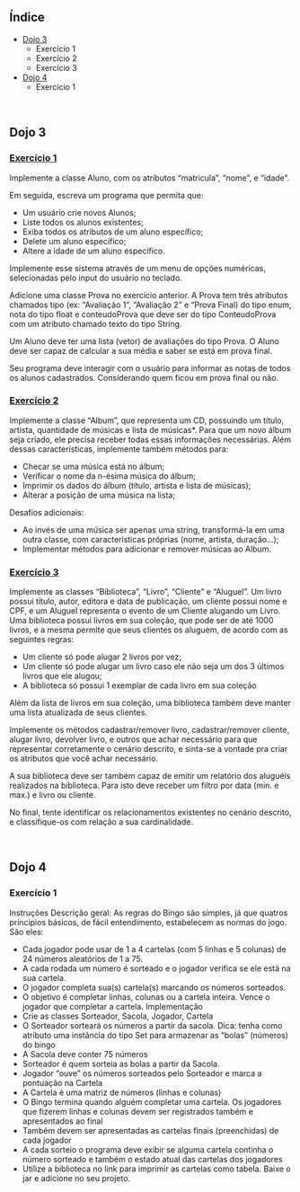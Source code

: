 
## Índice
- [Dojo 3](#dojo-3)
    - Exercício 1
    - Exercício 2
    - Exercício 3
- [Dojo 4](#dojo-4)
    - Exercício 1

<br>

## Dojo 3

### [Exercício 1][dojo3-1]

Implemente a classe Aluno, com os atributos “matricula”, “nome”, e “idade”.

Em seguida, escreva um programa que permita que:
- Um usuário crie novos Alunos;
- Liste todos os alunos existentes;
- Exiba todos os atributos de um aluno específico;
- Delete um aluno específico;
- Altere a idade de um aluno específico.

Implemente esse sistema através de um menu de opções numéricas, selecionadas
pelo input do usuário no teclado.

Adicione uma classe Prova no exercício anterior. A Prova tem três atributos
chamados tipo (ex: “Avaliação 1”, “Avaliação 2” e “Prova Final) do tipo enum, nota
do tipo float e conteudoProva que deve ser do tipo ConteudoProva com um atributo
chamado texto do tipo String.

Um Aluno deve ter uma lista (vetor) de avaliações do tipo Prova. O Aluno deve ser
capaz de calcular a sua média e saber se está em prova final.

Seu programa deve interagir com o usuário para informar as notas de todos os
alunos cadastrados. Considerando quem ficou em prova final ou não.

### [Exercício 2][dojo3-2]

Implemente a classe “Album”, que representa um CD, possuindo um título, artista,
quantidade de músicas e lista de músicas*. Para que um novo álbum seja criado,
ele precisa receber todas essas informações necessárias. Além dessas
características, implemente também métodos para:

- Checar se uma música está no álbum;
- Verificar o nome da n-ésima música do álbum;
- Imprimir os dados do álbum (título, artista e lista de músicas);
- Alterar a posição de uma música na lista;

Desafios adicionais:

- Ao invés de uma música ser apenas uma string, transformá-la em uma outra
classe, com características próprias (nome, artista, duração...);
- Implementar métodos para adicionar e remover músicas ao Album.

### [Exercício 3][dojo3-3]

Implemente as classes “Biblioteca”, “Livro”, “Cliente” e
“Aluguel”. Um livro possui título, autor, editora e data de
publicação, um cliente possui nome e CPF, e um Aluguel
representa o evento de um Cliente alugando um Livro.
Uma biblioteca possui livros em sua coleção, que pode ser
de até 1000 livros, e a mesma permite que seus clientes os
aluguem, de acordo com as seguintes regras:

- Um cliente só pode alugar 2 livros por vez;
- Um cliente só pode alugar um livro caso ele não seja
um dos 3 últimos livros que ele alugou;
- A biblioteca só possui 1 exemplar de cada livro em sua
coleção

Além da lista de livros em sua coleção, uma biblioteca também deve manter uma lista
atualizada de seus clientes.

Implemente os métodos cadastrar/remover livro, cadastrar/remover cliente, alugar
livro, devolver livro, e outros que achar necessário para que representar corretamente o
cenário descrito, e sinta-se a vontade pra criar os atributos que você achar necessário.

A sua biblioteca deve ser também capaz de emitir um relatório dos aluguéis realizados
na biblioteca. Para isto deve receber um filtro por data (min. e max.) e livro ou cliente.

No final, tente identificar os relacionamentos existentes no cenário descrito, e
classifique-os com relação a sua cardinalidade.

<br>

## Dojo 4

### Exercício 1
Instruções
Descrição geral: As regras do Bingo são simples, já que quatros princípios básicos, de fácil entendimento, estabelecem as
normas do jogo. São eles:
- Cada jogador pode usar de 1 a 4 cartelas (com 5 linhas e 5 colunas) de 24 números aleatórios de 1 a 75.
- A cada rodada um número é sorteado e o jogador verifica se ele está na sua cartela.
- O jogador completa sua(s) cartela(s) marcando os números sorteados.
- O objetivo é completar linhas, colunas ou a cartela inteira. Vence o jogador que completar a cartela.
Implementação
- Crie as classes Sorteador, Sacola, Jogador, Cartela
- O Sorteador sorteará os números a partir da sacola. Dica: tenha como atributo uma instância do tipo Set para
armazenar as “bolas” (números) do bingo
- A Sacola deve conter 75 números
- Sorteador é quem sorteia as bolas a partir da Sacola.
- Jogador “ouve” os números sorteados pelo Sorteador e marca a pontuação na Cartela
- A Cartela é uma matriz de números (linhas e colunas)
- O Bingo termina quando alguém completar uma cartela. Os jogadores que fizerem linhas e colunas devem ser
registrados também e apresentados ao final
- Também devem ser apresentadas as cartelas finais (preenchidas) de cada jogador
- A cada sorteio o programa deve exibir se alguma cartela continha o número sorteado e também o estado atual das
cartelas dos jogadores
- Utilize a biblioteca no link para imprimir as cartelas como tabela. Baixe o jar e adicione no seu projeto.



[dojo3-1]: <https://github.com/davilimabr/dojos-tp2/tree/main/Dojo3-1>
[dojo3-2]: <https://github.com/davilimabr/dojos-tp2/tree/main/Dojo3-2>
[dojo3-3]: <https://github.com/davilimabr/dojos-tp2/tree/main/Dojo3-3>

